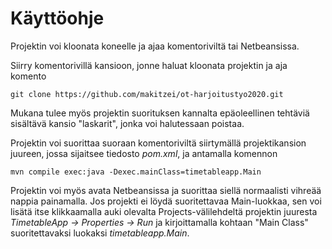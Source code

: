 # Käyttöohje
Projektin voi kloonata koneelle ja ajaa komentoriviltä tai Netbeansissa.  
  
Siirry komentorivillä kansioon, jonne haluat kloonata projektin ja aja komento  
```
git clone https://github.com/makitzei/ot-harjoitustyo2020.git
```
Mukana tulee myös projektin suorituksen kannalta epäoleellinen tehtäviä sisältävä kansio "laskarit", jonka voi halutessaan poistaa.  
  
Projektin voi suorittaa suoraan komentoriviltä siirtymällä projektikansion juureen, jossa sijaitsee tiedosto *pom.xml*, ja antamalla komennon  
```
mvn compile exec:java -Dexec.mainClass=timetableapp.Main
```
Projektin voi myös avata Netbeansissa ja suorittaa siellä normaalisti vihreää nappia painamalla. Jos projekti ei löydä suoritettavaa Main-luokkaa, sen voi lisätä itse klikkaamalla auki olevalta Projects-välilehdeltä projektin juuresta *TimetableApp -> Properties -> Run* ja kirjoittamalla kohtaan "Main Class" suoritettavaksi luokaksi *timetableapp.Main*.
